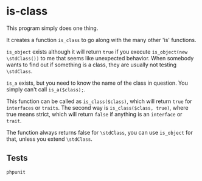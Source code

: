 # is-class

This program simply does one thing.

It creates a function ```is_class``` to go along with the many other 'is' functions.

`is_object` exists although it will return `true` if you execute `is_object(new \stdClass())` to me that seems like unexpected behavior.  When somebody wants to find out if something is a class, they are usually not testing `\stdClass`.

`is_a` exists, but you need to know the name of the class in question.  You simply can't call `is_a($class);`.

This function can be called as `is_class($class)`, which will return `true` for `interfaces` or `traits`.
The second way is `is_class($class, true)`, where true means strict, which will return `false` if anything is an `interface` or `trait`.

The function always returns false for ```\stdClass```, you can use `is_object` for that, unless you extend ```\stdClass```.

## Tests

`phpunit`

